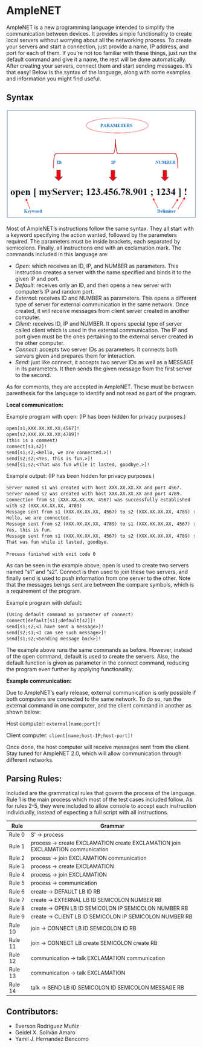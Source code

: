 # AmpleNET
AmpleNET is a new programming language intended to simplify the communication between devices. It provides simple functionality to create local servers without worrying about all the networking process. To create your servers and start a connection, just provide a name, IP address, and port for each of them. If you’re not too familiar with these things, just run the default command and give it a name, the rest will be done automatically. After creating your servers, connect them and start sending messages. It’s that easy! Below is the syntax of the language, along with some examples and information you might find useful.

## Syntax

![AmpleNET syntax](/amplenet_syntax.png)

Most of AmpleNET’s instructions follow the same syntax. They all start with a keyword specifying the action wanted, followed by the parameters required. The parameters must be inside brackets, each separated by semicolons. Finally, all instructions end with an exclamation mark. The commands included in this language are:
* *Open*: which receives an ID, IP, and NUMBER as parameters. This instruction creates a server with the name specified and binds it to the given IP and port.
* *Default*: receives only an ID, and then opens a new server with computer’s IP and random port.
* *External*: receives ID and NUMBER as parameters. This opens a different type of server for external communication in the same network. Once created, it will receive messages from client server created in another computer.
* *Client*: receives ID, IP and NUMBER. It opens special type of server called client
which is used in the external communication. The IP and port given must be the
ones pertaining to the external server created in the other computer. 
* *Connect*: accepts two server IDs as parameters. It connects both servers given and
prepares them for interaction.
* *Send*: just like connect, it accepts two server IDs as well as a MESSAGE in its
parameters. It then sends the given message from the first server to the second.

As for comments, they are accepted in AmpleNET. These must be between parenthesis for the
language to identify and not read as part of the program.


**Local communication:**

Example program with open: (IP has been hidden for privacy purposes.)
```
open[s1;XXX.XX.XX.XX;4567]!
open[s2;XXX.XX.XX.XX;4789]!
(this is a comment)
connect[s1;s2]!
send[s1;s2;<Hello, we are connected.>]!
send[s2;s2;<Yes, this is fun.>]!
send[s1;s2;<That was fun while it lasted, goodbye.>]!
```

Example output: (IP has been hidden for privacy purposes.)
```
Server named s1 was created with host XXX.XX.XX.XX and port 4567.
Server named s2 was created with host XXX.XX.XX.XX and port 4789.
Connection from s1 (XXX.XX.XX.XX, 4567) was successfully established with s2 (XXX.XX.XX.XX, 4789)
Message sent from s1 (XXX.XX.XX.XX, 4567) to s2 (XXX.XX.XX.XX, 4789) : Hello, we are connected.
Message sent from s2 (XXX.XX.XX.XX, 4789) to s1 (XXX.XX.XX.XX, 4567) : Yes, this is fun.
Message sent from s1 (XXX.XX.XX.XX, 4567) to s2 (XXX.XX.XX.XX, 4789) : That was fun while it lasted, goodbye.

Process finished with exit code 0
```

As can be seen in the example above, open is used to create two servers named “s1” and
“s2”. Connect is then used to join these two servers, and finally send is used to push information
from one server to the other. Note that the messages beings sent are between the compare symbols,
which is a requirement of the program.

Example program with default:
```
(Using default command as parameter of connect)
connect[default[s1];default[s2]]!
send[s1;s2;<I have sent a message>]!
send[s2;s1;<I can see such message>]!
send[s1;s2;<Sending message back>]!
```

The example above runs the same commands as before. However, instead of the open command, default is used to create the servers. Also, the default function is given as parameter in the connect command, reducing the program even further by applying functionality.

**Example communication:**

Due to AmpleNET’s early release, external communication is only possible if both computers are connected to the same network. To do so, run the external command in one computer, and the client command in another as shown below:

Host computer: ```external[name;port]!``` 

Client computer: ```client[name;host-IP;host-port]!```

Once done, the host computer will receive messages sent from the client. Stay tuned for AmpleNET 2.0, which will allow communication through different networks.

## Parsing Rules:
Included are the grammatical rules that govern the process of the language. Rule 1 is the main process which most of the test cases included follow. As for rules 2-5, they were included to allow console to accept each instruction individually, instead of expecting a full script with all instructions.

Rule | Grammar
-------- | --------------
Rule 0   |   S' -> process
Rule 1   |   process -> create EXCLAMATION create EXCLAMATION join EXCLAMATION communication
Rule 2   |   process -> join EXCLAMATION communication
Rule 3   |   process -> create EXCLAMATION
Rule 4   |   process -> join EXCLAMATION
Rule 5   |   process -> communication
Rule 6   |   create -> DEFAULT LB ID RB
Rule 7   |   create -> EXTERNAL LB ID SEMICOLON NUMBER RB
Rule 8   |   create -> OPEN LB ID SEMICOLON IP SEMICOLON NUMBER RB
Rule 9   |   create -> CLIENT LB ID SEMICOLON IP SEMICOLON NUMBER RB
Rule 10  |   join -> CONNECT LB ID SEMICOLON ID RB
Rule 11  |   join -> CONNECT LB create SEMICOLON create RB
Rule 12  |   communication -> talk EXCLAMATION communication
Rule 13  |   communication -> talk EXCLAMATION
Rule 14  |   talk -> SEND LB ID SEMICOLON ID SEMICOLON MESSAGE RB

## **Contributors:**
* Everson Rodriguez Muñiz
* Geidel X. Soliván Amaro
* Yamil J. Hernandez Bencomo